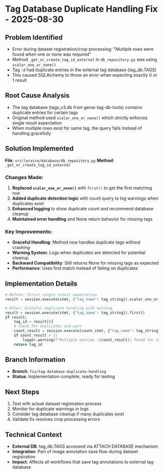 # Tag Database Duplicate Handling Fix - 2025-08-30

## Problem Identified
- Error during dataset registration/crop processing: "Multiple rows were found when one or none was required"
- Method `_get_or_create_tag_id_external` in `db_repository.py` was using `scalar_one_or_none()` 
- Tag `:d` had duplicate entries in the external tag database (tag_db.TAGS)
- This caused SQLAlchemy to throw an error when expecting exactly 0 or 1 result

## Root Cause Analysis
- The tag database (tags_v3.db from genai-tag-db-tools) contains duplicate entries for certain tags
- Original method used `scalar_one_or_none()` which strictly enforces single result expectation
- When multiple rows exist for same tag, the query fails instead of handling gracefully

## Solution Implemented
**File**: `src/lorairo/database/db_repository.py`
**Method**: `_get_or_create_tag_id_external`

### Changes Made:
1. **Replaced `scalar_one_or_none()`** with `first()` to get the first matching row
2. **Added duplicate detection logic** with count query to log warnings when duplicates exist
3. **Enhanced logging** to show duplicate count and recommend database cleanup
4. **Maintained error handling** and None return behavior for missing tags

### Key Improvements:
- **Graceful Handling**: Method now handles duplicate tags without crashing
- **Warning System**: Logs when duplicates are detected for potential cleanup
- **Backward Compatibility**: Still returns None for missing tags as expected
- **Performance**: Uses first match instead of failing on duplicates

## Implementation Details

```python
# Before: Strict single result expectation
result = session.execute(stmt, {"tag_name": tag_string}).scalar_one_or_none()

# After: Graceful duplicate handling with warning
result = session.execute(stmt, {"tag_name": tag_string}).first()
if result:
    tag_id = result[0]
    # Check for duplicates and warn
    count_result = session.execute(count_stmt, {"tag_name": tag_string}).scalar()
    if count_result > 1:
        logger.warning(f"Multiple entries ({count_result}) found for tag '{tag_string}'...")
    return tag_id
```

## Branch Information
- **Branch**: `fix/tag-database-duplicate-handling`
- **Status**: Implementation complete, ready for testing

## Next Steps
1. Test with actual dataset registration process
2. Monitor for duplicate warnings in logs
3. Consider tag database cleanup if many duplicates exist
4. Validate fix resolves crop processing errors

## Technical Context
- **External DB**: tag_db.TAGS accessed via ATTACH DATABASE mechanism
- **Integration**: Part of image annotation save flow during dataset registration
- **Impact**: Affects all workflows that save tag annotations to external tag database